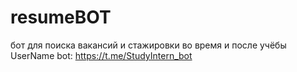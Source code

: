 # resumeBOT
бот для поиска вакансий и стажировки во время и после учёбы
UserName bot: https://t.me/StudyIntern_bot

